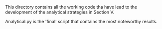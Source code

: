 This directory contains all the working code tha have lead to the development of the analytical strategies in Section V.

Analytical.py is the 'final' script that contains the most noteworthy results. 
